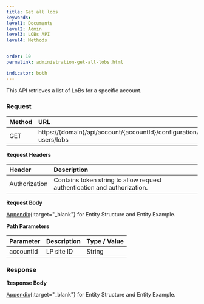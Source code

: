 ```yaml
---
title: Get all lobs
keywords:
level1: Documents
level2: Admin
level3: LOBs API
level4: Methods


order: 10
permalink: administration-get-all-lobs.html

indicator: both
---
```


This API retrieves a list of LoBs for a specific account.

### Request

 |Method           |        URL |
 |:-------          |       :------     |
| GET | https://{domain}/api/account/{accountId}/configuration/le-users/lobs |

**Request Headers**

 |Header      |             Description |
| :-------       |          :------     |
 |Authorization | Contains token string to allow request authentication and authorization. |

**Request Body**

[Appendix](administration-lobs-appendix.html){:target="_blank"} for Entity Structure and Entity Example.

**Path Parameters**

| Parameter   |  Description   |   Type / Value  |              
 |:---------- |  :------------- |  :-------------  |            
| accountId |    LP site ID    |   String  |

### Response

**Response Body**

[Appendix](administration-lobs-appendix.html){:target="_blank"} for Entity Structure and Entity Example.
